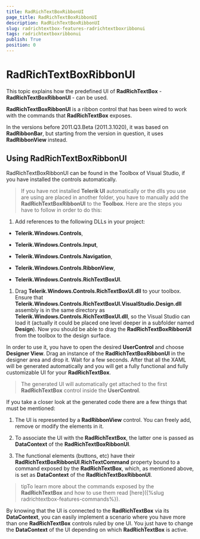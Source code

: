 ```yaml
---
title: RadRichTextBoxRibbonUI
page_title: RadRichTextBoxRibbonUI
description: RadRichTextBoxRibbonUI
slug: radrichtextbox-features-radrichtextboxribbonui
tags: radrichtextboxribbonui
publish: True
position: 0
---
```


# RadRichTextBoxRibbonUI



This topic explains how the predefined UI of __RadRichTextBox__ - __RadRichTextBoxRibbonUI__ - can be used.
      

__RadRichTextBoxRibbonUI__ is a ribbon control that has been wired to work with the commands that
        __RadRichTextBox__ exposes.
      

In the versions before 2011.Q3.Beta (2011.3.1020), it was based on __RadRibbonBar__, but starting from the version in question, it uses __RadRibbonView__ instead.
      

## Using RadRichTextBoxRibbonUI

RadRichTextBoxRibbonUI can be found in the Toolbox of Visual Studio, if you have installed the controls automatically.

>If you have not installed __Telerik UI__ automatically or the dlls you use are using are placed in another folder, you have to manually add the __RadRichTextBoxRibbonUI__ to the __Toolbox__. Here are the steps you have to follow in order to do this:
          

1. Add references to the following DLLs in your project:
              

* __Telerik.Windows.Controls__,
                  

* __Telerik.Windows.Controls.Input__,
                  

* __Telerik.Windows.Controls.Navigation__,
                  

* __Telerik.Windows.Controls.RibbonView__,
                  

* __Telerik.Windows.Controls.RichTextBoxUI__.
                  

1. Drag __Telerik.Windows.Controls.RichTextBoxUI.dll__ to your toolbox.
                Ensure that __Telerik.Windows.Controls.RichTextBoxUI.VisualStudio.Design.dll__ assembly is in the same directory as __Telerik.Windows.Controls.RichTextBoxUI.dll__, so the Visual Studio can load it (actually it could be placed one level deeper in a subfolder named __Design__).
              Now you should be able to drag the __RadRichTextBoxRibbonUI__ from the toolbox to the design surface.
          

In order to use it, you have to open the desired __UserControl__ and choose __Designer View__. Drag an instance of the __RadRichTextBoxRibbonUI__ in the designer area and drop it. Wait for a few seconds. After that all the XAML will be generated automatically and you will get a fully functional and fully customizable UI for your __RadRichTextBox__.
        

>The generated UI will automatically get attached to the first __RadRichTextBox__ control inside the __UserControl__.
          

If you take a closer look at the generated code there are a few things that must be mentioned:

1. The UI is represented by a __RadRibbonView__ control. You can freely add, remove or modify the elements in it.
            

1. To associate the UI with the __RadRichTextBox__, the latter one is passed as __DataContext__ of the __RadRichTextBoxRibbonUI__.
            

1. The functional elements (buttons, etc) have their __RadRichTextBoxRibbonUI__.__RichTextCommand__ property bound to a command exposed by the __RadRichTextBox__, which, as mentioned above, is set as __DataContext__ of the __RadRichTextBoxRibbonUI__.
            

>tipTo learn more about the commands exposed by the __RadRichTextBox__ and how to use them read [here]({%slug radrichtextbox-features-commands%}).
          

By knowing that the UI is connected to the __RadRichTextBox__ via its __DataContext__, you can easily implement a scenario where you have more than one __RadRichTextBox__ controls ruled by one UI. You just have to change the __DataContext__ of the UI depending on which __RadRichTextBox__ is active.
        
